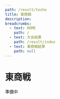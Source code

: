 ```yaml
---
path: /result/tosho
title: 東商戦
description:
breadcrumbs:
  - text: HOME
    path: /
  - text: 大会結果
    path: /result/index
  - text: 東商戦結果
    path: null
---
```


# 東商戦

準備中
